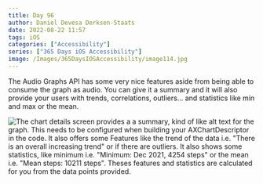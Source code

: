 ```yaml
---
title: Day 96
author: Daniel Devesa Derksen-Staats
date: 2022-08-22 11:57
tags: iOS
categories: ["Accessibility"]
series: ["365 Days iOS Accessibility"]
image: /Images/365DaysIOSAccessibility/image114.jpg
---
```


The Audio Graphs API has some very nice features aside from being able to consume the graph as audio. You can give it a summary and it will also provide your users with trends, correlations, outliers... and statistics like min and max or the mean.

![The chart details screen provides a a summary, kind of like alt text for the graph. This needs to be configured when building your AXChartDescriptor in the code. It also offers some Features like the trend of the data i.e. "There is an overall increasing trend" or if there are outliers. It also shows some statistics, like minimum i.e. "Minimum: Dec 2021, 4254 steps" or the mean i.e. "Mean steps: 10211 steps". Theses features and statistics are calculated for you from the data points provided.](/Images/365DaysIOSAccessibility/image114.jpg)